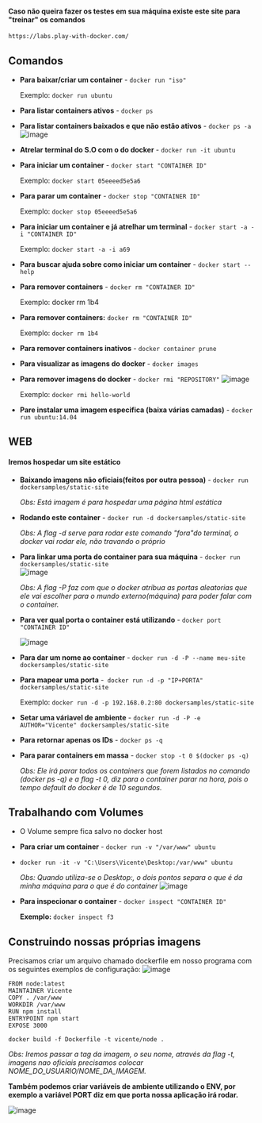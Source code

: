 #### Caso não queira fazer os testes em sua máquina existe este site para "treinar" os comandos
`https://labs.play-with-docker.com/`

## Comandos

- **Para baixar/criar um container** - `docker run "iso"`
	
	Exemplo: `docker run ubuntu`

- **Para listar containers ativos** - `docker ps`

- **Para listar containers baixados e que não estão ativos** - `docker ps -a`
 ![image](https://user-images.githubusercontent.com/19577547/140802090-216dfe0a-619d-4efc-b1c1-f652e603d587.png)


- **Atrelar terminal do S.O com o do docker** - `docker run -it ubuntu`

- **Para iniciar um container** - `docker start "CONTAINER ID"`

	Exemplo: `docker start 05eeeed5e5a6`

- **Para parar um container** - `docker stop "CONTAINER ID"`

	Exemplo: `docker stop 05eeeed5e5a6`

- **Para iniciar um container e já atrelhar um terminal** - `docker start -a -i "CONTAINER ID"`

	Exemplo: `docker start -a -i a69`

- **Para buscar ajuda sobre como iniciar um container** - `docker start --help`

- **Para remover containers** - `docker rm "CONTAINER ID"`
	
	Exemplo: docker rm 1b4

- **Para remover containers:** `docker rm "CONTAINER ID"`
	
	Exemplo: `docker rm 1b4`

- **Para remover containers inativos** - `docker container prune`

- **Para visualizar as imagens do docker** - `docker images`

- **Para remover imagens do docker** - `docker rmi "REPOSITORY"`
 ![image](https://user-images.githubusercontent.com/19577547/140802187-8a94686f-e17d-4f32-bfe2-6186548630f7.png)

	
	Exemplo: `docker rmi hello-world`

- **Pare instalar uma imagem especifica (baixa várias camadas)** - `docker run ubuntu:14.04`

## WEB
#### Iremos hospedar um site estático
- **Baixando imagens não oficiais(feitos por outra pessoa)** - `docker run dockersamples/static-site`

	*Obs: Está imagem é para hospedar uma página html estática*

- **Rodando este container** - `docker run -d dockersamples/static-site`

	*Obs: A flag -d serve para rodar este comando "fora"do terminal, o docker vai rodar ele, não travando o próprio*
	
- **Para linkar uma porta do container para sua máquina** - `docker run dockersamples/static-site`	
![image](https://user-images.githubusercontent.com/19577547/140806834-539a8ea2-71b4-4c56-8c58-a574da421c24.png)

	*Obs: A flag -P faz com que o docker atribua as portas aleatorias que ele vai escolher para o mundo externo(máquina) para poder falar com o container.*

- **Para ver qual porta o container está utilizando** - `docker port "CONTAINER ID"`

	![image](https://user-images.githubusercontent.com/19577547/140807169-48a380a9-ca08-4d88-ab07-8bc4baefc8ba.png)

- **Para dar um nome ao container** - `docker run -d -P --name meu-site dockersamples/static-site`

- **Para mapear uma porta** -` docker run -d -p "IP+PORTA" dockersamples/static-site`

	Exemplo: `docker run -d -p 192.168.0.2:80 dockersamples/static-site`

- **Setar uma váriavel de ambiente** - `docker run -d -P -e AUTHOR="Vicente" dockersamples/static-site`

- **Para retornar apenas os IDs** - `docker ps -q`

- **Para parar containers em massa** - `docker stop -t 0 $(docker ps -q)`

	*Obs: Ele irá parar todos os containers que forem listados no comando (docker ps -q) e a flag -t 0, diz para o container parar na hora, pois o tempo default do docker é de 10 segundos.*

## Trabalhando com Volumes

 - O Volume sempre fica salvo no docker host
	
- **Para criar um container** - `docker run -v "/var/www" ubuntu`
- `docker run -it -v "C:\Users\Vicente\Desktop:/var/www" ubuntu`

	*Obs: Quando utiliza-se o Desktop:, o dois pontos separa o que é da minha máquina para o que é do container*
![image](https://user-images.githubusercontent.com/19577547/141129507-f8e762eb-e175-48e9-b578-daf42472f90b.png)

- **Para inspecionar o container** - `docker inspect "CONTAINER ID"`
	
	**Exemplo:** `docker inspect f3`

## Construindo nossas próprias imagens
Precisamos criar um arquivo chamado dockerfile em nosso programa com os seguintes exemplos de configuração:
![image](https://user-images.githubusercontent.com/19577547/141155742-dc5b3b6a-95c2-4c4c-a128-923e16518bf1.png)

	FROM node:latest
	MAINTAINER Vicente
	COPY . /var/www
	WORKDIR /var/www
	RUN npm install
	ENTRYPOINT npm start
	EXPOSE 3000

`docker build -f Dockerfile -t vicente/node . `

*Obs: Iremos passar a tag da imagem, o seu nome, através da flag -t, imagens nao oficiais precisamos colocar NOME_DO_USUARIO/NOME_DA_IMAGEM.*

**Também podemos criar variáveis de ambiente utilizando o ENV, por exemplo a variável PORT diz em que porta nossa aplicação irá rodar.**

![image](https://user-images.githubusercontent.com/19577547/141158848-9e864516-471a-4eaf-8f48-7565184f2d12.png)
